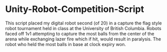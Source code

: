 # Unity-Robot-Competition-Script

This script placed my digital robot second (of 20) in a capture the flag style robot tournament held in class at the University of British Columbia. Robots faced off 1v1 attempting to capture the most balls from the center of the arena while exchanging lazer fire which if hit, would result in paralysis. The robot who held the most balls in base at clock expiry won. 



